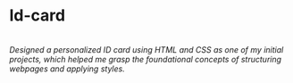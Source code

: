 # Id-card

 </br>
 <i>Designed a personalized ID card using HTML and CSS as one of my initial projects, which helped me grasp the foundational concepts of structuring webpages and applying styles. </i>
